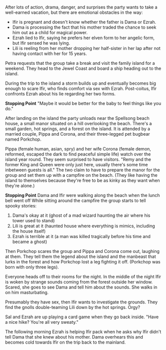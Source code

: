 After lots of action, drama, danger, and surprises the party wants to take a well-earned vacation, but there are emotional obstacles in the way:

- Ifir is pregnant and doesn't know whether the father is Dama or Ezrah.
- Dama is processing the fact that his mother traded the chance to seek him out as a child for magical power.
- Ezrah lied to Ifir, saying he prefers her elven form to her angelic form, but Ifir sensed he was lying.
- Lili is reeling from her mother dropping her half-sister in her lap after not having contact with her for 15 years.

Petra requests that the group take a break and visit the family island for a weekend. They head to the Jewel Coast and board a ship heading out to the island.

During the trip to the island a storm builds up and eventually becomes big enough to scare Ifir, who finds comfort via sex with Ezrah. Post-coitus, Ifir confronts Ezrah about his lie regarding her two forms.

**Stopping Point**
"Maybe it would be better for the baby to feel things like you do."

After landing on the island the party unloads near the Spellsong beach house, a small manor situated on a hill overlooking the beach. There's a small garden, hot springs, and a forest on the island. It is attended by a married couple, Pippa and Corona, and their three-legged pet bugbear named Porkchop.

Pippa (female human, asian, spry) and her wife Corona (female demon, reformed, escaped the dark to find peaceful simple life) watch over the island year round. They seem surprised to have visitors. "Remy and the former King and Queen were only just here, usually there's some time inbetween guests is all." The two claim to have to prepare the manor for the group and set them up with a campfire on the beach. (They like having the island to themselves because they're free to be as kinky as they want when they're alone.)

**Stopping Point**
Dama and Ifir were walking along the beach when the lunch bell went off
While sitting around the campfire the group starts to tell spooky stories:

1. Dama's okay at it (ghost of a mad wizard haunting the air where his tower used to stand)
2. Lili is great at it (haunted house where everything is mimics, including the house itself)
3. Ezrah is terrible at it (a man was killed tragically before his time and became a ghost)

Then Porkchop scares the group and Pippa and Corona come out, laughing at them. They tell them the legend about the island and the manbeast that lurks in the forest and how Porkchop lost a leg fighting it off. (Porkchop was born with only three legs).

Everyone heads off to their rooms for the night. In the middle of the night Ifir is woken by strange sounds coming from the forest outside her window. Scared, she goes to see Dama and tell him about the sounds. She walks in on him masturbating.

Presumably they have sex, then Ifir wants to investigate the grounds. They find the gnolls double-teaming Lili down by the hot springs. Orgy?

Sal and Ezrah are up playing a card game when they go back inside. "Have a nice hike? You're all very sweaty."

The following morning Ezrah is helping Ifir pack when he asks why Ifir didn't tell Dama that she knew about his mother. Dama overhears this and becomes cold towards Ifir on the trip back to the mainland.

